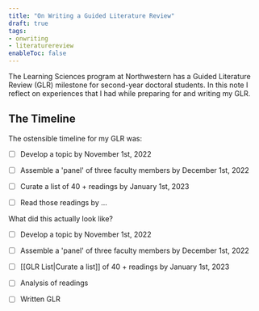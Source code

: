 ```yaml
---
title: "On Writing a Guided Literature Review"
draft: true
tags:
- onwriting
- literaturereview
enableToc: false
---
```


The Learning Sciences program at Northwestern has a Guided Literature Review (GLR) milestone for second-year doctoral students. In this note I reflect on experiences that I had while preparing for and writing my GLR. 

<h2>The Timeline</h2>

The ostensible timeline for my GLR was:
- [ ] Develop a topic by November 1st, 2022
- [ ] Assemble a 'panel' of three faculty members by December 1st, 2022
- [ ] Curate a list of 40 + readings by January 1st, 2023
- [ ] Read those readings by ...


What did this actually look like?
- [ ] Develop a topic by November 1st, 2022



- [ ] Assemble a 'panel' of three faculty members by December 1st, 2022
- [ ] [[GLR List|Curate a list]] of 40 + readings by January 1st, 2023
- [ ] Analysis of readings
- [ ] Written GLR